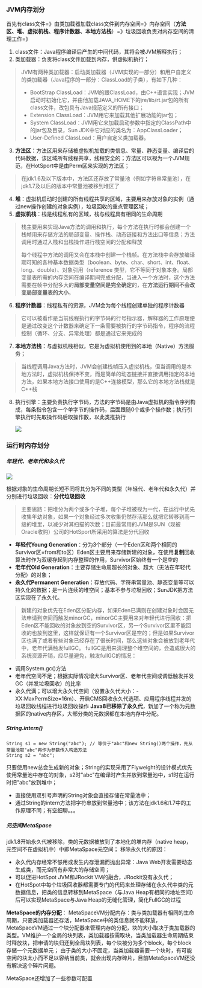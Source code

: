 ### JVM内存划分
首先有class文件=》由类加载器加载class文件到内存空间=》内存空间（**方法区、堆、虚拟机栈、程序计数器、本地方法栈**）=》垃圾回收负责对内存空间的清理工作=》
1. class文件：Java程序编译后产生的中间代码，其将会被JVM解释执行；
2. 类加载器：负责将class文件加载到内存，供虚拟机执行；
> JVM有两种类加载器：启动类加载器（JVM实现的一部分）和用户自定义的类加载器（Java程序的一部分：ClassLoad的子类），有如下几种：
> * BootStrap ClassLoad：JVM的跟ClassLoad，由C++语言实现；JVM启动时初始化它，并由他加载JAVA_HOME下的jre/lib/rt.jar包的所有class文件，改包具有Java规范定义的所有接口；
> * Extension ClassLoad：JVM用它来加载其他扩展功能的jar包；
> * System ClassLoad：JVM用它来加载启动参数中指定的ClassPath中的jar包及目录，Sun JDK中它对应的类名为：AppClassLoader；
> * User-Defined ClassLoad：用户自定义类加载器。
3. **方法区**：方法区用来存储被虚拟机加载的类信息、常量、静态变量、编译后的代码数据，该区域所有线程共享，线程安全的；方法区可以视为一个JVM规范，在HotSport中是由Perm区来实现的方法区；
> 在jdk1.6及以下版本中，方法区还存放了常量池（例如字符串常量池），在jdk1.7及以后的版本中常量池被移到堆区了
4. **堆**：虚拟机启动时创建的所有线程共享的区域，主要用来存放对象的实例（通过new操作创建的对象实例），垃圾回收的重点管理区域；
5. **虚拟机栈**：栈是线程私有的区域，栈与线程具有相同的生命周期
> 栈主要用来实现Java方法的调用和执行，每个方法在执行时都会创建一个栈帧用来存储方法的局部变量、操作栈、动态链接和方法出口等信息；方法调用时通过入栈和出栈操作进行栈空间的分配和释放
>
> 每个线程中方法的调用又会在本栈中创建一个栈帧。在方法栈中会存放编译期可知的各种基本数据类型（boolean、byte、char、short、int、float、long、double）、对象引用（reference 类型，它不等同于对象本身。局部变量表所需的内存空间在编译期间完成分配，当进入一个方法时，这个方法需要在帧中分配多大的**局部变量空间是完全确定**的，在**方法运行期间不会改变局部变量表的大小**。
6. **程序计数器**：线程私有的资源，JVM会为每个线程创建单独的程序计数器
> 它可以被看作是当前线程执行的字节码的行号指示器，解释器的工作原理便是通过改变这个计数器来确定下一条需要被执行的字节码指令，程序的流程控制（循环、分支、异常处理）都是通过它来完成的
7. **本地方法栈**：与虚拟机栈相似，它是为虚拟机使用到的本地（Native）方法服务；
> 当线程调用Java方法时，JVM会创建栈帧压入虚拟机栈，但当调用的是本地方法时，虚拟机栈保持不变，而是简单的动态链接并直接调用指定的本地方法，如果本地方法接口使用的是C++连接模型，那么它的本地方法栈就是C++栈
8. 执行引擎：主要负责执行字节码，方法的字节码是由Java虚拟机的指令序列构成，每条指令包含一个单字节的操作码，后面跟随0个或多个操作数；执行引擎执行时先取操作码后取操作数，以此类推执行

   ![](https://img2023.cnblogs.com/blog/1457262/202303/1457262-20230302114504321-1270894134.jpg)
   

### 运行时内存划分
##### 年轻代、老年代和永久代

![](https://img2023.cnblogs.com/blog/1457262/202303/1457262-20230302114521882-1124867039.jpg)

根据对象的生命周期长短不同将其分为不同的类型（年轻代、老年代和永久代）并分别进行垃圾回收：**分代垃圾回收**
> 主要思路：把堆分为两个或多个子堆，每个子堆被视为一代，在运行中优先收集年幼对象，如果一个对象经过多次收集仍然存活那么就把它转移到高一级的堆里，以减少对其扫描的次数；目前最常用的JVM是SUN（现被Oracle收购）公司的HotSport所采用的算法是分代回收
* **年轻代Young Generation**：分为3个部分（一个Eden区和两个相同的Survivor区=from和to区）Eden区主要用来存储新建的对象，在使用**复制**回收算法时作为双缓存起到内存整理的作用，Survivor区始终有一个是空的
* **老年代Old Generation**：主要存储生命周超长的对象、超大（无法在年轻代分配）的对象；
* **永久代Permanent Generation**：存放代码、字符串常量池、静态变量等可以持久化的数据；是一片连续的堆空间；基本不参与垃圾回收；SunJDK把方法区实现在了永久代。
> 新建的对象优先在Eden区分配内存，如果Eden已满则在创建对象时会因无法申请到空间而触发minorGC，minorGC主要用来对年轻代进行回收：把Eden区不能回收的对象放到空的Survivor区，另一个Survivor区里不能回收的也放到这里，这样就保证有一个Survivor区是空的；但是如果Survivor区也满了或者有些对象已经存在了很长时间，那么这些对象会被放到老年代中，老年代满触发fullGC。
fullGC是用来清理整个堆空间的，会造成很大的系统资源开销，应尽量避免，触发fullGC的情况：
* 调用System.gc()方法
* 老年代空间不足；根据实际情况增大Survivor区、老年代空间或调低触发并发GC（并发垃圾回收）的比率
* 永久代满；可以增大永久代空间（设置永久代大小：-XX:MaxPermSize=16m）、开启CMS回收永久代选项、应用程序线程并发的垃圾回收线程进行垃圾回收操作
  **Java8已移除了永久代**，新加了一个称为元数据区的native内存区，大部分类的元数据都在本地内存中分配。

##### String.intern()
```
String s1 = new String("abc"); // 等价于"abc"和new String()两个操作，先从常量池取"abc"再作为参数传入构造方法
String s2 = "abc";
```
只要使用new总会生成新的对象；String的实现采用了Flyweight的设计模式优先使用常量池中存在的对象，s2时"abc"在编译时产生并放到常量池中，s1时在运行时把"abc"放到堆中；
* 直接使用双引号声明的String对象会直接存储在常量池中；
* 通过String的intern方法把字符串放到常量池中；该方法在jdk1.6和1.7中的工作原理不同；有空细聊。。。

##### 元空间MetaSpace
jdk1.8开始永久代被移除，类的元数据被放到了本地化的堆内存（native heap，元空间不在虚拟机中）中即MetaSpace元空间；
移除永久代的原因：

* 永久代内存经常不够用或发生内存泄漏而抛出异常：Java Web开发需要动态生成类，而元空间有非常大的存储空间；
* 可以促进HotSpot JVM和JRockit VM的融合，JRockit没有永久代；
* 在HotSpot中每个垃圾回收器都需要专门的代码来处理存储在永久代中类的元数据信息，把类的信息转移到MetaSpace（与Java Heap有相同的地址空间）后可以实现MetaSpace与Java Heap的无缝化管理，简化FullGC的过程

**MetaSpace的内存分配**：
MetaSpaceVM分配内存：类与类加载器有相同的生命周期，只要类加载器还存活，MetaSpace中的类信息就不能释放，MetaSpaceVM通过一个块分配器来管理内存的分配，块的大小取决于类加载器的类型。VM维护一个全局的块列表，类加载器按需取块，当类加载器生命周期结束时释放块，把申请的块归还到全局块列表，每个块被分为多个block，每个block存储一个元数据单元；
由于类的大小不固定，当类加载器需要一个块时，有可能空闲的块太小而不足以容纳当前类，就会出现内存碎片，目前MetaSpaceVM还没有解决这个碎片问题。

MetaSpace还增加了一些参数可配置